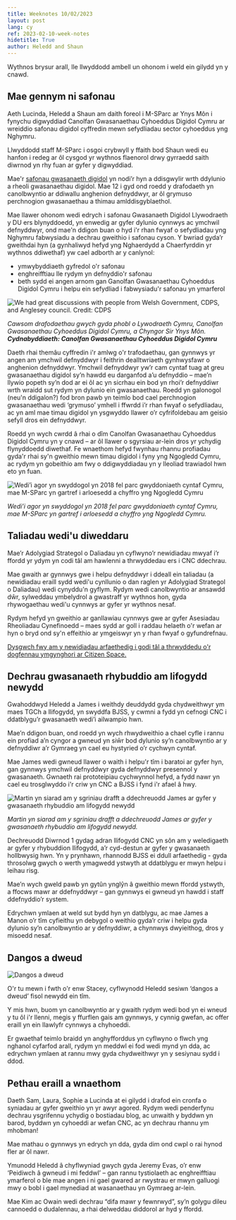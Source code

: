 ```yaml
---
title: Weeknotes 10/02/2023
layout: post
lang: cy
ref: 2023-02-10-week-notes
hidetitle: True
author: Heledd and Shaun
---
```


Wythnos brysur arall, lle llwyddodd ambell un ohonom i weld ein gilydd yn y cnawd.

## Mae gennym ni safonau

Aeth Lucinda, Heledd a Shaun am daith foreol i M-SParc ar Ynys Môn i fynychu digwyddiad Canolfan Gwasanaethau Cyhoeddus Digidol Cymru ar wreiddio safonau digidol cyffredin mewn sefydliadau sector cyhoeddus yng Nghymru.

Llwyddodd staff M-SParc i osgoi crybwyll y ffaith bod Shaun wedi eu hanfon i redeg ar ôl cysgod yr wythnos flaenorol drwy gyrraedd saith diwrnod yn rhy fuan ar gyfer y digwyddiad.

Mae'r [safonau gwasanaeth digidol](https://digitalpublicservices.gov.wales/resources/digital-service-standards) yn nodi’r hyn a ddisgwylir wrth ddylunio a rheoli gwasanaethau digidol. Mae 12 i gyd ond roedd y drafodaeth yn canolbwyntio ar ddiwallu anghenion defnyddwyr, ar ôl grymuso perchnogion gwasanaethau a thimau amlddisgyblaethol.

Mae llawer ohonom wedi edrych i safonau Gwasanaeth Digidol Llywodraeth y DU ers blynyddoedd, yn enwedig ar gyfer dylunio cynnwys ac ymchwil defnyddwyr, ond mae'n ddigon buan o hyd i'r rhan fwyaf o sefydliadau yng Nghymru fabwysiadu a dechrau gweithio i safonau cyson. Y bwriad gyda’r gweithdai hyn (a gynhaliwyd hefyd yng Nghaerdydd a Chaerfyrddin yr wythnos ddiwethaf) yw cael adborth ar y canlynol:
+ ymwybyddiaeth gyfredol o'r safonau
+ enghreifftiau lle rydym yn defnyddio'r safonau
+ beth sydd ei angen arnom gan Ganolfan Gwasanaethau Cyhoeddus Digidol Cymru i helpu ein sefydliad i fabwysiadu'r safonau yn ymarferol

![We had great discussions with people from Welsh Government, CDPS, and Anglesey council. Credit: CDPS](https://github.com/nrw-digital/week-notes/blob/6d34c0038209ee439a431f20abd87da807bcd2c6/images/10022023-01.png?raw=true)

_Cawsom drafodaethau gwych gyda phobl o Lywodraeth Cymru, Canolfan Gwasanaethau Cyhoeddus Digidol Cymru, a Chyngor Sir Ynys Môn._ **_Cydnabyddiaeth: Canolfan Gwasanaethau Cyhoeddus Digidol Cymru_** 

Daeth rhai themâu cyffredin i'r amlwg o'r trafodaethau, gan gynnwys yr angen am ymchwil defnyddwyr i feithrin dealltwriaeth gynhwysfawr o anghenion defnyddwyr. Ymchwil defnyddwyr yw’r cam cyntaf tuag at greu gwasanaethau digidol sy’n hawdd eu darganfod a’u defnyddio – mae’n llywio popeth sy’n dod ar ei ôl ac yn sicrhau ein bod yn rhoi’r defnyddiwr wrth wraidd sut rydym yn dylunio ein gwasanaethau. Roedd yn galonogol (neu'n ddigalon?) fod bron pawb yn teimlo bod cael perchnogion gwasanaethau wedi ‘grymuso’ ymhell i ffwrdd i’r rhan fwyaf o sefydliadau, ac yn aml mae timau digidol yn ysgwyddo llawer o’r cyfrifoldebau am geisio sefyll dros ein defnyddwyr.

Roedd yn wych cwrdd â rhai o dîm Canolfan Gwasanaethau Cyhoeddus Digidol Cymru yn y cnawd – ar ôl llawer o sgyrsiau ar-lein dros yr ychydig flynyddoedd diwethaf. Fe wnaethom hefyd fwynhau rhannu profiadau gyda'r rhai sy'n gweithio mewn timau digidol i fyny yng Ngogledd Cymru, ac rydym yn gobeithio am fwy o ddigwyddiadau yn y lleoliad trawiadol hwn eto yn fuan.

![Wedi’i agor yn swyddogol yn 2018 fel parc gwyddoniaeth cyntaf Cymru, mae M-SParc yn gartref i arloesedd a chyffro yng Ngogledd Cymru](https://github.com/nrw-digital/week-notes/blob/6d34c0038209ee439a431f20abd87da807bcd2c6/images/10022023-02.png?raw=true)

_Wedi’i agor yn swyddogol yn 2018 fel parc gwyddoniaeth cyntaf Cymru, mae M-SParc yn gartref i arloesedd a chyffro yng Ngogledd Cymru._

## Taliadau wedi'u diweddaru

Mae’r Adolygiad Strategol o Daliadau yn cyflwyno’r newidiadau mwyaf i’r ffordd yr ydym yn codi tâl am hawlenni a thrwyddedau ers i CNC ddechrau. 

Mae gwaith ar gynnwys gwe i helpu defnyddwyr i ddeall ein taliadau (a newidiadau eraill sydd wedi'u cynllunio o dan raglen yr Adolygiad Strategol o Daliadau) wedi cynyddu'n gyflym. Rydym wedi canolbwyntio ar ansawdd dŵr, sylweddau ymbelydrol a gwastraff yr wythnos hon, gyda rhywogaethau wedi'u cynnwys ar gyfer yr wythnos nesaf.

Rydym hefyd yn gweithio ar ganllawiau cynnwys gwe ar gyfer Asesiadau Rheoliadau Cynefinoedd – maes sydd ar goll i raddau helaeth o'r wefan ar hyn o bryd ond sy'n effeithio ar ymgeiswyr yn y rhan fwyaf o gyfundrefnau.

[Dysgwch fwy am y newidiadau arfaethedig i godi tâl a thrwyddedu o'r dogfennau ymgynghori ar Citizen Space.](https://ymgynghori.cyfoethnaturiol.cymru/sroc/strategic-review-of-charging)

## Dechrau gwasanaeth rhybuddio am lifogydd newydd 

Gwahoddwyd Heledd a James i weithdy deuddydd gyda chydweithwyr ym maes TGCh a llifogydd, yn swyddfa BJSS, y cwmni a fydd yn cefnogi CNC i ddatblygu’r gwasanaeth wedi’i ailwampio hwn.

Mae’n ddigon buan, ond roedd yn wych rhwydweithio a chael cyfle i rannu ein profiad a’n cyngor a gwneud yn siŵr bod dylunio sy’n canolbwyntio ar y defnyddiwr a’r Gymraeg yn cael eu hystyried o’r cychwyn cyntaf.

Mae James wedi gwneud llawer o waith i helpu'r tîm i baratoi ar gyfer hyn, gan gynnwys ymchwil defnyddwyr gyda defnyddwyr presennol y gwasanaeth. Gwnaeth rai prototeipiau cychwynnol hefyd, a fydd nawr yn cael eu trosglwyddo i'r criw yn CNC a BJSS i fynd i'r afael â hwy. 

![Martin yn siarad am y sgriniau drafft a ddechreuodd James ar gyfer y gwasanaeth rhybuddio am lifogydd newydd](https://github.com/nrw-digital/week-notes/blob/6d34c0038209ee439a431f20abd87da807bcd2c6/images/10022023-03.png?raw=true)

_Martin yn siarad am y sgriniau drafft a ddechreuodd James ar gyfer y gwasanaeth rhybuddio am lifogydd newydd._

Dechreuodd Diwrnod 1 gydag adran llifogydd CNC yn sôn am y weledigaeth ar gyfer y rhybuddion llifogydd, a’r cyd-destun ar gyfer y gwasanaeth hollbwysig hwn. Yn y prynhawn, rhannodd BJSS ei ddull arfaethedig - gyda throsolwg gwych o werth ymagwedd ystwyth at ddatblygu er mwyn helpu i leihau risg.

Mae’n wych gweld pawb yn gytûn ynglŷn â gweithio mewn ffordd ystwyth, a ffocws mawr ar ddefnyddwyr – gan gynnwys ei gwneud yn hawdd i staff ddefnyddio’r system.

Edrychwn ymlaen at weld sut bydd hyn yn datblygu, ac mae James a Manon o’r tîm cyfieithu yn debygol o weithio gyda’r criw i helpu gyda dylunio sy’n canolbwyntio ar y defnyddiwr, a chynnwys dwyieithog, dros y misoedd nesaf. 

## Dangos a dweud

![Dangos a dweud](https://github.com/nrw-digital/week-notes/blob/6d34c0038209ee439a431f20abd87da807bcd2c6/images/10022023-04.png?raw=true)

O'r tu mewn i fwth o'r enw Stacey, cyflwynodd Heledd sesiwn ‘dangos a dweud’ fisol newydd ein tîm.

Y mis hwn, buom yn canolbwyntio ar y gwaith rydym wedi bod yn ei wneud y tu ôl i'r llenni, megis y ffurflen gais am gynnwys, y cynnig gwefan, ac offer eraill yn ein llawlyfr cynnwys a chyhoeddi.  

Er gwaethaf teimlo braidd yn anghyfforddus yn cyflwyno o flwch yng nghanol cyfarfod arall, rydym yn meddwl ei fod wedi mynd yn dda, ac edrychwn ymlaen at rannu mwy gyda chydweithwyr yn y sesiynau sydd i ddod. 

## Pethau eraill a wnaethom

Daeth Sam, Laura, Sophie a Lucinda at ei gilydd i drafod ein cronfa o syniadau ar gyfer gweithio yn yr awyr agored. Rydym wedi penderfynu dechrau ysgrifennu ychydig o bostiadau blog, ac unwaith y byddwn yn barod, byddwn yn cyhoeddi ar wefan CNC, ac yn dechrau rhannu ym mhobman!

Mae mathau o gynnwys yn edrych yn dda, gyda dim ond cwpl o rai hynod fler ar ôl nawr.

Ymunodd Heledd â chyflwyniad gwych gyda Jeremy Evas, o’r enw ‘Peidiwch â gwneud i mi feddwl’ – gan rannu tystiolaeth ac enghreifftiau ymarferol o ble mae angen i ni gael gwared ar rwystrau er mwyn galluogi mwy o bobl i gael mynediad at wasanaethau yn Gymraeg ar-lein.

Mae Kim ac Owain wedi dechrau “difa mawr y fewnrwyd”, sy’n golygu dileu cannoedd o dudalennau, a rhai delweddau diddorol ar hyd y ffordd. 
